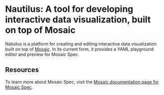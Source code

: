# Nautilus: A tool for developing interactive data visualization, built on top of Mosaic

Natuilus is a platform for creating and editing interactive data visualization built on top
of [Mosaic](https://github.com/uwdata/mosaic). In its current form, it provides a YAML 
playground editor and preview for Mosaic Spec.

## Resources

To learn more about Mosaic Spec, visit the 
[Mosaic documentation page for Mosaic Spec](https://idl.uw.edu/mosaic/spec/).
